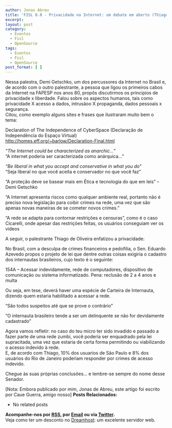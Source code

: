 ```yaml
---
author: Jonas Abreu
title: 'FISL 8.0 - Privacidade na Internet: um debate em aberto (Thiago Tavares Nunes de Oliveira e Demi Getschko)'
excerpt:
layout: post
category:
  - Eventos
  - Fisl
  - OpenSource
tags:
  - Eventos
  - Fisl
  - OpenSource
post_format: [ ]
---
```

Nessa palestra, Demi Getschko, um dos percussores da Internet no Brasil e, de acordo com o outro palestrante, a pessoa que ligou os primeiros cabos da Internet na FAPESP nos anos 80, propôs discutirmos os principios de privacidade x liberdade. Falou sobre os aspectos humanos, tais como privacidade X acesso a dados, intrusãoo X propaganda, dados pessoais x segurança.  
Citou, como exemplo alguns sites e frases que ilustraram muito bem o tema:

Declaration of The Independence of CyberSpace (Declaração de Independência do Espaço Virtual)  
<http://homes.eff.org/~barlow/Declaration-Final.html>

*“The Internet could be characterized as anarchic…”*  
“A internet poderia ser caracterizada como anárquica…”

*“Be liberal in what you accept and conservative in what you do”*  
“Seja liberal no que você aceita e conservador no que você faz”

“A proteção deve se basear mais em Ética e tecnologia do que em leis” – Demi Getschko

“A Internet apresenta riscos como qualquer ambiente real, portanto não é preciso nova legislação para coibir crimes na rede, uma vez que são apenas novas maneiras de se cometer novos crimes.”

“A rede se adapta para contornar restrições e censuras”, como é o caso Cicarelli, onde apesar das restrições feitas, os usuários conseguiam ver os videos 

A seguir, o palestrante Thiago de Oliveira enfatizou a privacidade:

No Brasil, com a desculpa de crimes financeiros e pedofilia, o Sen. Eduardo Azevedo propos o projeto de lei que dentre outras coisas exigiria o cadastro dos internautas brasileiros, cujo texto é o seguinte:

154A – Acessar indevidamente, rede de computadores, dispositivo de comunicação ou sistema informatizado. Pena: reclusão de 2 a 4 anos e multa

Ou seja, em tese, deverá haver uma espécie de Carteira de Internauta, dizendo quem estaria habilitado a acessar a rede.

“São todos suspeitos até que se prove o contrário”

“O internauta brasileiro tende a ser um delinquente se não for devidamente cadastrado”

Agora vamos refletir: no caso do teu micro ter sido invadido e passado a fazer parte de uma rede zumbi, você poderia ser enquadrado pela lei supracitada, uma vez que estaria de certa forma permitindo ou viabilizando o acesso indevido à rede.  
E, de acordo com Thiago, 10% dos usuarios de São Paulo e 8% dos usuários do Rio de Janeiro poderiam responder por crimes de acesso indevido.

Chegue às suas próprias conclusões… e lembre-se sempre do nome desse Senador.

[Nota: Embora publicado por mim, Jonas de Abreu, este artigo foi escrito por Caue Guerra, amigo nosso] 
**Posts Relacionados:** 
*   No related posts









**Acompanhe-nos por [ RSS][2], por [Email][3] ou via [Twitter][4].**  
Veja como ter um desconto no [Dreamhost][5]: um excelente servidor web.

 [1]: https://twitter.com/share
 [2]: http://feeds.feedburner.com/VidaGeek
 [3]: http://feedburner.google.com/fb/a/mailverify?uri=VidaGeek&loc=pt_BR
 [4]: http://twitter.com/blogvidageek
 [5]: http://vidageek.net/dreamhost/
